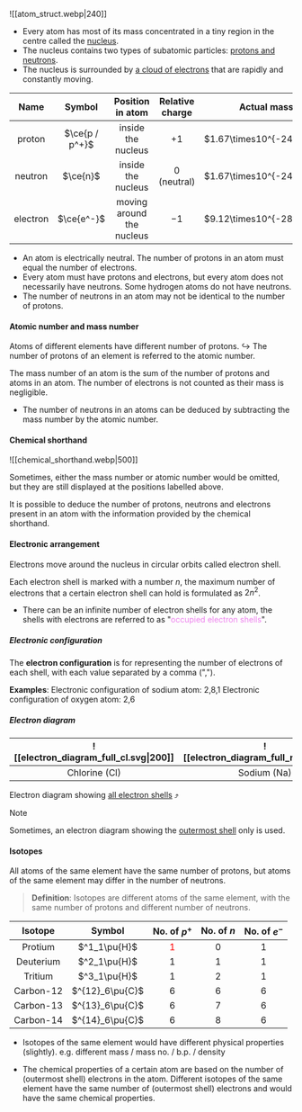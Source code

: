 ![[atom_struct.webp|240]]
- Every atom has most of its mass concentrated in a tiny region in the centre called the <u>nucleus</u>.
- The nucleus contains two types of subatomic particles: <u>protons and neutrons</u>.
- The nucleus is surrounded by <u>a cloud of electrons</u> that are rapidly and constantly moving.

|   Name   |    Symbol     |     Position in atom      | Relative charge |        Actual mass         | Relative mass |
| :------: | :-----------: | :-----------------------: | :-------------: | :------------------------: | :-----------: |
|  proton  | $\ce{p / p^+}$ |    inside the nucleus     |      $+1$       | $1.67\times10^{-24}\pu{g}$ |      $1$      |
| neutron  |   $\ce{n}$    |    inside the nucleus     |  $0$ (neutral)  | $1.67\times10^{-24}\pu{g}$ |      $1$      |
| electron |   $\ce{e^-}$   | moving around the nucleus |      $-1$       | $9.12\times10^{-28}\pu{g}$ | $1\over1840$  |
- An atom is electrically neutral. The number of protons in an atom must equal the number of electrons.
- Every atom must have protons and electrons, but every atom does not necessarily have neutrons. Some hydrogen atoms do not have neutrons.
- The number of neutrons in an atom may not be identical to the number of protons.

#### Atomic number and mass number
Atoms of different elements have different number of protons.
↪️ The number of protons of an element is referred to the atomic number.

The mass number of an atom is the sum of the number of protons and atoms in an atom. The number of electrons is not counted as their mass is negligible.
- The number of neutrons in an atoms can be deduced by subtracting the mass number by the atomic number.

#### Chemical shorthand
![[chemical_shorthand.webp|500]]

Sometimes, either the mass number or atomic number would be omitted, but they are still displayed at the positions labelled above.

It is possible to deduce the number of protons, neutrons and electrons present in an atom with the information provided by the chemical shorthand.

#### Electronic arrangement
Electrons move around the nucleus in circular orbits called electron shell.


Each electron shell is marked with a number $n$, the maximum number of electrons that a certain electron shell can hold is formulated as $2n^2$.
- There can be an infinite number of electron shells for any atom, the shells with electrons are referred to as "<span style="color: violet">occupied electron shells</span>".

##### Electronic configuration
The **electron configuration** is for representing the number of electrons of each shell, with each value separated by a comma (",").

**Examples**:
Electronic configuration of sodium atom: 2,8,1
Electronic configuration of oxygen atom: 2,6

##### Electron diagram

| ![[electron_diagram_full_cl.svg\|200]] | ![[electron_diagram_full_na.svg\|200]] |
| :--: | :--: |
| Chlorine (Cl) | Sodium (Na) |
Electron diagram showing <u>all electron shells</u> ⤴️

> [!note]
> Sometimes, an electron diagram showing the <u>outermost shell</u> only is used.

#### Isotopes
All atoms of the same element have the same number of protons, but atoms of the same element may differ in the number of neutrons.

> **Definition**:
> Isotopes are different atoms of the same element, with the same number of protons and different number of neutrons.

|  Isotope  |     Symbol      |           No. of $p^+$            | No. of $n$ | No. of $e^-$ |
| :-------: | :-------------: | :-------------------------------: | :--------: | :----------: |
|  Protium  |  $^1_1\pu{H}$   | <span style="color: red">1</span> |     0      |      1       |
| Deuterium |  $^2_1\pu{H}$   |                 1                 |     1      |      1       |
|  Tritium  |  $^3_1\pu{H}$   |                 1                 |     2      |      1       |
| Carbon-12 | $^{12}_6\pu{C}$ |                 6                 |     6      |      6       |
| Carbon-13 | $^{13}_6\pu{C}$ |                 6                 |     7      |      6       |
| Carbon-14 | $^{14}_6\pu{C}$ |                 6                 |     8      |      6       |
- Isotopes of the same element would have different physical properties (slightly).
  e.g. different mass / mass no. / b.p. / density

- The chemical properties of a certain atom are based on the number of (outermost shell) electrons in the atom. Different isotopes of the same element have the same number of (outermost shell) electrons and would have the same chemical properties.
